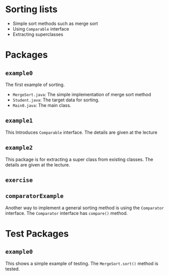 # Sorting lists
- Simple sort methods such as merge sort
- Using `Comparable` interface
- Extracting superclasses

# Packages
## `example0`
The first example of sorting.
- `MergeSort.java`: The simple implementation of merge sort method
- `Student.java`: The target data for sorting.
- `Main0.java`: The main class.
## `example1`
This Introduces `Comparable` interface. 
The details are given at the lecture
## `example2`
This package is for extracting a super class from existing classes. 
The details are given at the lecture.
## `exercise`
## `comparatorExample`
Another way to implement a general sorting method is using the `Comparator` interface.
The `Comparator` interface has `compare()` method.

# Test Packages
## `example0`
This shows a simple example of testing.
The `MergeSort.sort()` method is tested.